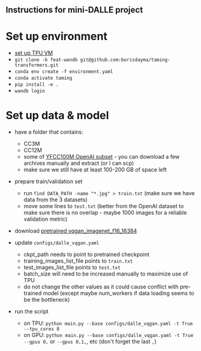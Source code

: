 ## Instructions for mini-DALLE project

# Set up environment

- [set up TPU VM](https://cloud.google.com/tpu/docs/pytorch-quickstart-tpu-vm)
- `git clone -b feat-wandb git@github.com:borisdayma/taming-transformers.git`
- `conda env create -f environment.yaml`
- `conda activate taming`
- `pip install -e .`
- `wandb login`

# Set up data & model

- have a folder that contains:

  - CC3M
  - CC12M
  - some of [YFCC100M OpenAI subset](https://huggingface.co/datasets/flax-community/YFCC100M_OpenAI_subset) - you can download a few archives manually and extract (or I can scp)
  - make sure we still have at least 100-200 GB of space left

- prepare train/validation set

  - run `find DATA_PATH -name "*.jpg" > train.txt` (make sure we have data from the 3 datasets)
  - move some lines to `test.txt` (better from the OpenAI dataset to make sure there is no overlap - maybe 1000 images for a reliable validation metric)

- download [pretrained vqgan_imagenet_f16_16384](https://heibox.uni-heidelberg.de/d/a7530b09fed84f80a887/)

- update `configs/dalle_vqgan.yaml`

  - ckpt_path needs to point to pretrained checkpoint
  - training_images_list_file points to `train.txt`
  - test_images_list_file points to `test.txt`
  - batch_size will need to be increased manually to maximize use of TPU
  - do not change the other values as it could cause conflict with pre-trained model (except maybe num_workers if data loading seems to be the bottleneck)

- run the script

  - on TPU: `python main.py --base configs/dalle_vqgan.yaml -t True --tpu_cores 8`
  - on GPU: `python main.py --base configs/dalle_vqgan.yaml -t True --gpus 0,` or `--gpus 0,1,`, etc (don't forget the last `,`)
